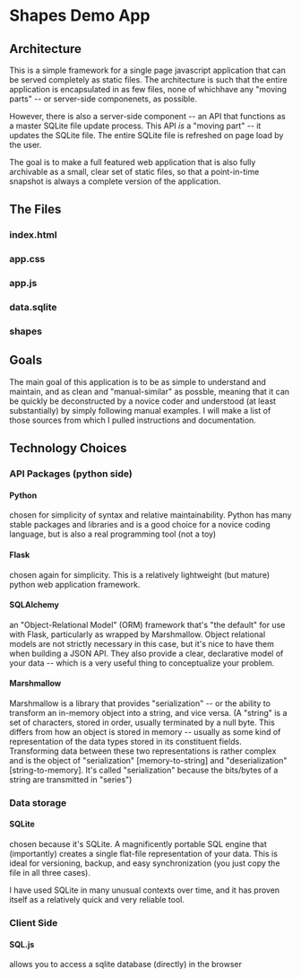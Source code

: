 # Shapes Demo App

## Architecture

This is a simple framework for a single page javascript application that can be served completely 
as static files. The architecture is such that the entire application is encapsulated in as few 
files, none of whichhave any "moving parts" -- or server-side componenets, as possible.

However, there is also a server-side component -- an API that functions as a master SQLite file 
update process. This API *is* a "moving part" -- it updates the SQLite file. The entire SQLite 
file is refreshed on page load by the user.

The goal is to make a full featured web application that is also fully archivable as a small,
clear set of static files, so that a point-in-time snapshot is always a complete version of the
application.

## The Files

### index.html

### app.css

### app.js

### data.sqlite

### shapes

## Goals

The main goal of this application is to be as simple to understand and maintain, and as clean
and "manual-similar" as possble, meaning that it can be quickly be deconstructed by a novice
coder and understood (at least substantially) by simply following manual examples. I will
make a list of those sources from which I pulled instructions and documentation.

## Technology Choices

### API Packages (python side)

#### Python
chosen for simplicity of syntax and relative maintainability. Python has many stable
packages and libraries and is a good choice for a novice coding language, but is also a real
programming tool (not a toy)

#### Flask
chosen again for simplicity. This is a relatively lightweight (but mature) python web
application framework.

#### SQLAlchemy
an "Object-Relational Model" (ORM) framework that's "the default" for use with 
Flask, particularly as wrapped by Marshmallow. Object relational models are not
strictly necessary in this case, but it's nice to have them when building a JSON
API. They also provide a clear, declarative model of your data -- which is a very
useful thing to conceptualize your problem.

#### Marshmallow
Marshmallow is a library that provides "serialization" -- or the ability to transform
an in-memory object into a string, and vice versa. (A "string" is a set of characters,
stored in order, usually terminated by a null byte. This differs from how an object
is stored in memory -- usually as some kind of representation of the data types
stored in its constituent fields. Transforming data between these two representations
is rather complex and is the object of "serialization" [memory-to-string] and "deserialization"
[string-to-memory]. It's called "serialization" because the bits/bytes of a string are 
transmitted in "series")

### Data storage

#### SQLite
chosen because it's SQLite. A magnificently portable SQL engine that (importantly)
creates a single flat-file representation of your data. This is ideal for versioning, 
backup, and easy synchronization (you just copy the file in all three cases).

I have used SQLite in many unusual contexts over time, and it has proven itself as a 
relatively quick and very reliable tool.

### Client Side

#### SQL.js
allows you to access a sqlite database (directly) in the browser




